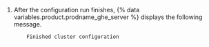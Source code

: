 1. After the configuration run finishes, {% data variables.product.prodname_ghe_server %} displays the following message.

    ```shell
        Finished cluster configuration
    ```
